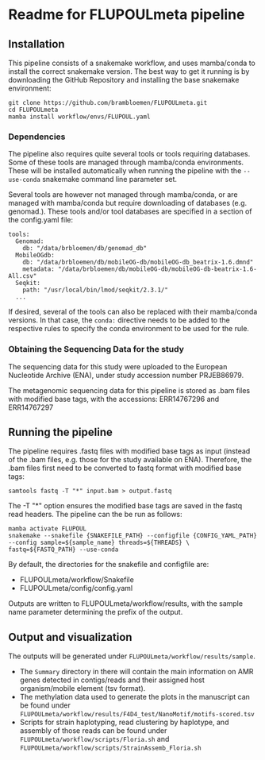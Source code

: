 # Readme for FLUPOULmeta pipeline

## Installation
This pipeline consists of a snakemake workflow, and uses mamba/conda to install the correct snakemake version. The best way to get it running is by downloading the GitHub Repository and installing the base snakemake environment: 
```
git clone https://github.com/brambloemen/FLUPOULmeta.git
cd FLUPOULmeta
mamba install workflow/envs/FLUPOUL.yaml

```
### Dependencies
The pipeline also requires quite several tools or tools requiring databases. Some of these tools are managed through mamba/conda environments. These will be installed automatically when running the pipeline with the `--use-conda` snakemake command line parameter set.

Several tools are however not managed through mamba/conda, or are managed with mamba/conda but require downloading of databases (e.g. genomad.). These tools and/or tool databases are specified in a section of the config.yaml file:
```
tools:
  Genomad:
    db: "/data/brbloemen/db/genomad_db"
  MobileOGdb:
    db: "/data/brbloemen/db/mobileOG-db/mobileOG-db_beatrix-1.6.dmnd"
    metadata: "/data/brbloemen/db/mobileOG-db/mobileOG-db-beatrix-1.6-All.csv"
  Seqkit:
    path: "/usr/local/bin/lmod/seqkit/2.3.1/"
  ...
```

If desired, several of the tools can also be replaced with their mamba/conda versions. In that case, the `conda:` directive needs to be added to the respective rules to specify the conda environment to be used for the rule.

### Obtaining the Sequencing Data for the study
The sequencing data for this study were uploaded to the European Nucleotide Archive (ENA), under study accession number PRJEB86979.

The metagenomic sequencing data for this pipeline is stored as .bam files with modified base tags, with the accessions:
ERR14767296 and ERR14767297

## Running the pipeline
The pipeline requires .fastq files with modified base tags as input (instead of the .bam files, e.g. those for the study available on ENA).
Therefore, the .bam files first need to be converted to fastq format with modified base tags:

`samtools fastq -T "*" input.bam > output.fastq`

The -T "*" option ensures the modified base tags are saved in the fastq read headers.
The pipeline can the be run as follows:
```
mamba activate FLUPOUL
snakemake --snakefile {SNAKEFILE_PATH} --configfile {CONFIG_YAML_PATH} --config sample=${sample_name} threads=${THREADS} \
fastq=${FASTQ_PATH} --use-conda
```
By default, the directories for the snakefile and configfile are:
* FLUPOULmeta/workflow/Snakefile
* FLUPOULmeta/config/config.yaml

Outputs are written to FLUPOULmeta/workflow/results, with the sample name parameter determining the prefix of the output.

## Output and visualization
The outputs will be generated under `FLUPOULmeta/workflow/results/sample`. 

* The `Summary` directory in there will contain the main information on AMR genes detected in contigs/reads and their assigned host organism/mobile element (tsv format).
* The methylation data used to generate the plots in the manuscript can be found under `FLUPOULmeta/workflow/results/F4D4_test/NanoMotif/motifs-scored.tsv`
* Scripts for strain haplotyping, read clustering by haplotype, and assembly of those reads can be found under `FLUPOULmeta/workflow/scripts/Floria.sh` and `FLUPOULmeta/workflow/scripts/StrainAssemb_Floria.sh`

